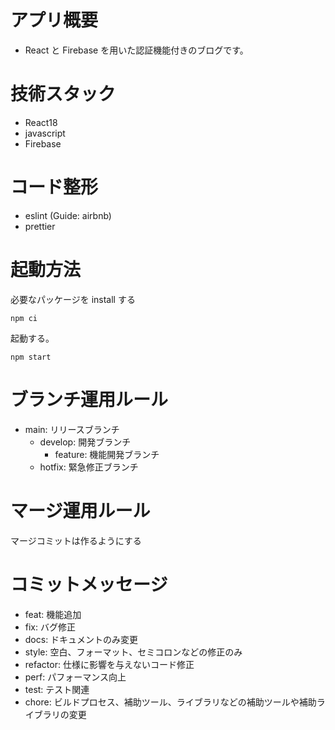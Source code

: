 # アプリ概要

- React と Firebase を用いた認証機能付きのブログです。

# 技術スタック

- React18
- javascript
- Firebase

# コード整形

- eslint (Guide: airbnb)
- prettier

# 起動方法

必要なパッケージを install する

```
npm ci
```

起動する。

```
npm start
```

# ブランチ運用ルール

- main: リリースブランチ
  - develop: 開発ブランチ
    - feature: 機能開発ブランチ
  - hotfix: 緊急修正ブランチ

# マージ運用ルール

マージコミットは作るようにする

# コミットメッセージ

- feat: 機能追加
- fix: バグ修正
- docs: ドキュメントのみ変更
- style: 空白、フォーマット、セミコロンなどの修正のみ
- refactor: 仕様に影響を与えないコード修正
- perf: パフォーマンス向上
- test: テスト関連
- chore: ビルドプロセス、補助ツール、ライブラリなどの補助ツールや補助ライブラリの変更
